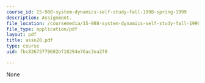 ```yaml
---
course_id: 15-988-system-dynamics-self-study-fall-1998-spring-1999
description: Assignment.
file_location: /coursemedia/15-988-system-dynamics-self-study-fall-1998-spring-1999/fbc82675779682bf18294e76ac3ea2f0_assn20.pdf
file_type: application/pdf
layout: pdf
title: assn20.pdf
type: course
uid: fbc82675779682bf18294e76ac3ea2f0

---
```

None